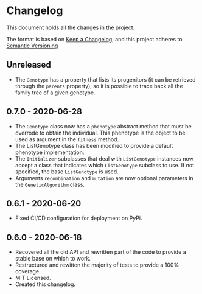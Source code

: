 # Changelog

This document holds all the changes in the project.

The format is based on [Keep a Changelog], and this project adheres to
[Semantic Versioning]

## Unreleased
- The `Genotype` has a property that lists its progenitors (it can be retrieved
through the `parents` property), so it is possible to trace back all the family
tree of a given genotype.

## 0.7.0 - 2020-06-28
- The `Genotype` class now has a `phenotype` abstract method that must be
 overrode to obtain the individual. This phenotype is the object to be used as
 argument in the `fitness` method.
- The ListGenotype class has been modified to provide a default phenotype
 implementation.
- The `Initializer` subclasses that deal with `ListGenotype` instances now
 accept a class that indicates which `ListGenotype` subclass to use. If not
 specified, the base `ListGenotype` is used.
- Arguments `recombination` and `mutation` are now optional parameters in the
 `GeneticAlgorithm` class.

## 0.6.1 - 2020-06-20
- Fixed CI/CD configuration for deployment on PyPi.

## 0.6.0 - 2020-06-18

- Recovered all the old API and rewritten part of the code to provide a
 stable base on which to work.
- Restructured and rewitten the majority of tests to provide a 100%
 coverage.
- MIT Licensed.
- Created this changelog.


[Keep a Changelog]: https://keepachangelog.com/en/1.0.0
[Semantic Versioning]: https://semver.org/spec/v2.0.0.html

